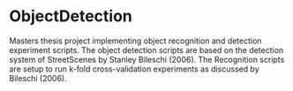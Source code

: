 ObjectDetection
===============

Masters thesis project implementing object recognition and detection experiment scripts. The object detection scripts are based on the detection system of StreetScenes by Stanley Bileschi (2006). The Recognition scripts are setup to run k-fold cross-validation experiments as discussed by Bileschi (2006).